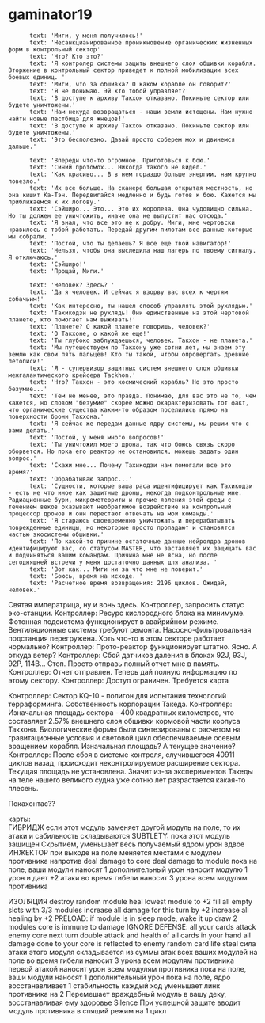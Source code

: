 # gaminator19
          
          text: 'Миги, у меня получилось!'
          text: 'Несанкцианированное проникновение органических жизненных форм в контрольный сектор'
          text: 'Что? Кто это?'
          text: 'Я контролер системы защиты внешнего слоя обшивки корабля. Вторжение в контрольный сектор приведет к полной мобилизации всех боевых единиц. '
          text: 'Миги, что за обшивка? О каком корабле он говорит?'
          text: 'Я не понимаю. Эй кто тобой управляет?'
          text: 'В доступе к архиву Такхон отказано. Покиньте сектор или будете уничтожены.'
          text: 'Нам некуда возвращаться - наши земли истощены. Нам нужно найти новые пастбища для жнецов!'
          text: 'В доступе к архиву Такхон отказано. Покиньте сектор или будете уничтожены.'
          text: 'Это бесполезно. Давай просто соберем мох и двинемся дальше.'

          text: 'Впереди что-то огромное. Приготовься к бою.'
          text: 'Синий протомох... Никогда такого не видел.'
          text: 'Как красиво... В в нем гораздо больше энергии, нам крупно повезло.'
          text: 'Их все больше. На сканере большая открытая местность, но она кишит Ка-Тэн. Передвигайся медленно и будь готов к бою. Кажется мы приближаемся к их логову.'
          text: 'Сэйширо... Это... Это их королева. Она чудовищно сильна. Но ты должен ее уничтожить, иначе она не выпустит нас отсюда.'
          text: 'Я знал, что все это не к добру. Миги, мне чертовски нравилось с тобой работать. Передай другим пилотам все данные которые мы собрали. '
          text: 'Постой, что ты делаешь? Я все еще твой навигатор!'
          text: 'Нельзя, чтобы она выследила наш лагерь по твоему сигналу. Я отключаюсь.'
          text: 'Сэйширо!'
          text: 'Прощай, Миги.'

          text: 'Человек? Здесь? '
          text: 'Да я человек. И сейчас я взорву вас всех к чертям собачьим!'
          text: 'Как интересно, ты нашел способ управлять этой рухлядью.'
          text: 'Тахикодзи не рухлядь! Они единственные на этой чертовой планете, кто помогает нам выживать!'
          text: 'Планете? О какой планете говоришь, человек?'
          text: 'О Такхоне, о какой же еще!'
          text: 'Ты глубоко заблуждаешься, человек. Такхон - не планета.'
          text: 'Мы путешествуем по Такхону уже сотни лет, мы знаем эту землю как свои пять пальцев! Кто ты такой, чтобы опровергать древние летописи!'
          text: 'Я - супервизор защитных систем внешнего слоя обшивки межгалактического крейсера Tackhon.'
          text: 'Что? Такхон - это космический корабль? Но это просто безумие...'
          text: 'Тем не менее, это правда. Понимаю, для вас это не то, чем кажется, но словом "безумие" скорее можно охарактеризовать тот факт, что органические существа каким-то образом поселились прямо на поверхности брони Такхона.'
          text: 'Я сейчас же передам данные ядру системы, мы решим что с вами делать.'
          text: 'Постой, у меня много вопросов!'
          text: 'Ты уничтожил моего дрона, так что боюсь связь скоро оборвется. Но пока его реактор не остановился, можешь задать один вопрос.'
          text: 'Скажи мне... Почему Тахикодзи нам помогали все это время?'
          text: 'Обрабатываю запрос...'
          text: 'Сущности, которые ваша раса идентифицирует как Тахикодзи - есть не что иное как защитные дроны, некогда подконтрольные мне. Радиационные бури, микрометеориты и прочие явления этой среды с течением веков оказывают необратимое воздействие на контрольный процессор дронов и они перестают отвечать на мои команды.'
          text: 'Я стараюсь своевременно уничтожать и перерабатывать поврежденные единицы, но некоторые просто пропадают и становятся частью экосистемы обшивки.'
          text: 'По какой-то причине остаточные данные нейроядра дронов идентифицируют вас, со статусом MASTER, что заставляет их защищать вас и подчиняться вашим командам. Причина мне не ясна, но после сегодняшней встречи у меня достаточно данных для анализа. '
          text: 'Вот как... Миги ни за что мне не поверит.'
          text: 'Боюсь, время на исходе. '
          text: 'Расчетное время возвращения: 2196 циклов. Ожидай, человек.'


Святая императрица, ну и вонь здесь. Контроллер, запросить статус эко-станции. 
Контроллер: Ресурс кислородного блока на минимуме. Фотонная подсистема функционирует в авайрийном режиме. Вентиляционные системы требуют ремонта. Насосно-фильтровальная подстанция перегружена.
Хоть что-то в этом секторе работает нормально?
Контроллер: Прото-реактор функционирует штатно.
Ясно. А откуда ветер?
Контроллер: Сбой датчиков даления в блоках 92J, 93J, 92P, 114B...
Стоп. Просто отправь полный отчет мне в память.
Контроллер: Отчет отправлен.
Теперь дай полную информацию по этому сектору.
Контроллер: Доступ ограничен. Требуется карта 

Контроллер: Сектор KQ-10 - полигон для испытания технологий терраформинга. Собственность корпорации Такеда.
Контроллер: Изначальная площадь сектора - 400 квадратных километров, что составляет 2.57% внешнего слоя обшивки кормовой части корпуса Такхона. Биологические формы были синтезированы с расчетом на гравитационные условия и световой цикл обеспечиваемые осевым вращением корабля. 
Изначальная площадь? А текущее значение?
Контроллер: После сбоя в системе контроля, случившегося 40911 циклов назад, происходит неконтролируемое расширение сектора. Текущая площадь не установлена.
Значит из-за экспериментов Такеды на теле нашего великого судна уже сотню лет разрастается какая-то плесень.


Покахонтас??

карты:  
ГИБРИДЖ если этот модуль заменяет другой модуль на поле, то их атаки и сабильность складываются
SUBTLETY: пока этот модуль защищен Скрытием, уменьшает весь получаемый ядром урон вдвое
ИНЖЕКТОР при выходе на поле меняется местами с модулем противника напротив
deal damage to core
deal damage to module
пока на поле, ваши модули наносят 1 дополнительный урон
наносит модулю 1 урон и дает +2 атаки
во время гибели наносит 3 урона всем модулям противника

ИЗОЛЯЦИЯ
destroy random module
heal lowest module to +2
fill all empty slots with 3/3 modules
increase all damage for this turn by +2
increase all healing by +2
PRELOAD: if module is in sleep mode, wake it up
draw 2 modules
core is immune to damage
IGNORE DEFENSE: all your cards attack enemy core next turn
double attack and health of all cards in your hand
all damage done to your core is reflected to enemy random card
life steal
сила атаки этого модуля складывается из суммы атак всех ваших модулей на поле
во время гибели наносит 3 урона всем модулям противника
первой атакой наносит урон всем модулям противника
пока на поле, ваши модули наносят 1 дополнительный урон
пока на поле, ядро восстанавливает 1 стабильность каждый ход
уменьшает линк противника на 2
Перемешает враждебный модуль в вашу деку, восстанавливая ему здоровье
Silence При успешной защите вводит модуль противника в спящий режим на 1 цикл